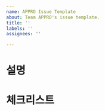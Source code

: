 ```yaml
---
name: APPRO Issue Template
about: Team APPRO's issue template.
title: ''
labels: ''
assignees: ''

---
```


# 설명

# 체크리스트
